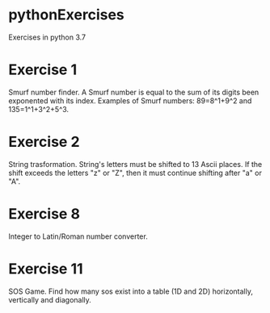 # pythonExercises
Exercises in python 3.7

# Exercise 1
Smurf number finder. A Smurf number is equal to the sum of its digits been exponented with its index.
Examples of Smurf numbers:
  89=8^1+9^2 and 
  135=1^1+3^2+5^3.
  
# Exercise 2
String trasformation. String's letters must be shifted to 13 Ascii places. If the shift exceeds the letters "z" or "Z", then it must continue shifting after "a" or "A".

# Exercise 8
Integer to Latin/Roman number converter.

# Exercise 11
SOS Game. Find how many sos exist into a table (1D and 2D) horizontally, vertically and diagonally.
